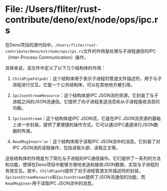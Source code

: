 # File: /Users/fliter/rust-contribute/deno/ext/node/ops/ipc.rs

在Deno项目的源代码中，`/Users/fliter/rust-contribute/deno/ext/node/ops/ipc.rs`文件的作用是处理与子进程通信的IPC（Inter-Process Communication）操作。

具体来说，该文件中定义了以下几个结构体的作用：

1. `ChildPipeFd(pub)`：这个结构体用于表示子进程的管道文件描述符，用于与子进程进行交互。它是一个公共结构体，可以在其他地方被引用。

2. `IpcJsonStreamResource`：这个结构体是IPC JSON流的资源，它封装了与子进程之间的JSON流通信。它提供了向子进程发送消息和从子进程接收消息的功能。

3. `IpcJsonStream`：这个结构体是IPC JSON流，它是在IPC JSON流资源的基础上进一步封装，提供了更便捷的操作方式。它可以通过IPC通道进行JSON数据的传递。

4. `ReadMsgInner<'a>`：这个结构体用于读取IPC JSON流中的消息。它封装了对IPC JSON流的读取操作，包括读取头部、读取正文等。

这些结构体的作用是为了简化与子进程的IPC通信操作。它们提供了一系列的方法和功能，使得在Deno项目中能够方便地发送和接收JSON数据，实现与子进程的有效交互。其中，`ChildPipeFd`提供了对子进程管道文件描述符的封装，`IpcJsonStreamResource`和`IpcJsonStream`提供了JSON流通信的功能，而`ReadMsgInner`用于读取IPC JSON流中的消息。

